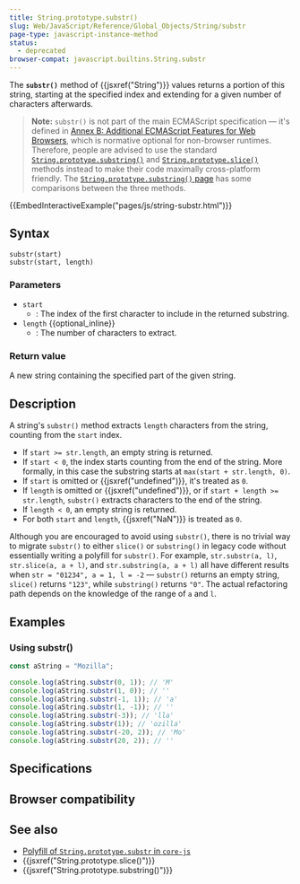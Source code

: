 ```yaml
---
title: String.prototype.substr()
slug: Web/JavaScript/Reference/Global_Objects/String/substr
page-type: javascript-instance-method
status:
  - deprecated
browser-compat: javascript.builtins.String.substr
---
```


 

The **`substr()`** method of {{jsxref("String")}} values returns a portion of this string, starting at the specified index and extending for a given number of characters afterwards.

> **Note:** `substr()` is not part of the main ECMAScript specification — it's defined in [Annex B: Additional ECMAScript Features for Web Browsers](https://tc39.es/ecma262/multipage/additional-ecmascript-features-for-web-browsers.html), which is normative optional for non-browser runtimes. Therefore, people are advised to use the standard [`String.prototype.substring()`](/Web/JavaScript/Reference/Global_Objects/String/substring) and [`String.prototype.slice()`](/Web/JavaScript/Reference/Global_Objects/String/slice) methods instead to make their code maximally cross-platform friendly. The [`String.prototype.substring()` page](/Web/JavaScript/Reference/Global_Objects/String/substring#the_difference_between_substring_and_substr) has some comparisons between the three methods.

{{EmbedInteractiveExample("pages/js/string-substr.html")}}

## Syntax

```js-nolint
substr(start)
substr(start, length)
```

### Parameters

- `start`
  - : The index of the first character to include in the returned substring.
- `length` {{optional_inline}}
  - : The number of characters to extract.

### Return value

A new string containing the specified part of the given string.

## Description

A string's `substr()` method extracts `length` characters from the string, counting from the `start` index.

- If `start >= str.length`, an empty string is returned.
- If `start < 0`, the index starts counting from the end of the string. More formally, in this case the substring starts at `max(start + str.length, 0)`.
- If `start` is omitted or {{jsxref("undefined")}}, it's treated as `0`.
- If `length` is omitted or {{jsxref("undefined")}}, or if `start + length >= str.length`, `substr()` extracts characters to the end of the string.
- If `length < 0`, an empty string is returned.
- For both `start` and `length`, {{jsxref("NaN")}} is treated as `0`.

Although you are encouraged to avoid using `substr()`, there is no trivial way to migrate `substr()` to either `slice()` or `substring()` in legacy code without essentially writing a polyfill for `substr()`. For example, `str.substr(a, l)`, `str.slice(a, a + l)`, and `str.substring(a, a + l)` all have different results when `str = "01234", a = 1, l = -2` — `substr()` returns an empty string, `slice()` returns `"123"`, while `substring()` returns `"0"`. The actual refactoring path depends on the knowledge of the range of `a` and `l`.

## Examples

### Using substr()

```js
const aString = "Mozilla";

console.log(aString.substr(0, 1)); // 'M'
console.log(aString.substr(1, 0)); // ''
console.log(aString.substr(-1, 1)); // 'a'
console.log(aString.substr(1, -1)); // ''
console.log(aString.substr(-3)); // 'lla'
console.log(aString.substr(1)); // 'ozilla'
console.log(aString.substr(-20, 2)); // 'Mo'
console.log(aString.substr(20, 2)); // ''
```

## Specifications



## Browser compatibility



## See also

- [Polyfill of `String.prototype.substr` in `core-js`](https://github.com/zloirock/core-js#ecmascript-string-and-regexp)
- {{jsxref("String.prototype.slice()")}}
- {{jsxref("String.prototype.substring()")}}
